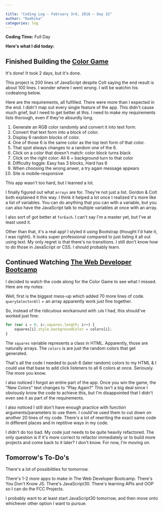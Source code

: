 ```yaml
---
 
title: "Coding Log — February 3rd, 2018 — Day 32"
author: "Radhika"
categories: log
---
```


**Coding Time:** Full Day

**Here's what I did today:**

## Finished Building the [Color Game](http://rmorabia.com/color-game)

It's done! It took 2 days, but it's done.

This project is 200 lines of JavaScript despite Colt saying the end result is about 100 lines. I wonder where I went wrong. I will be watchin his codealong below.

Here are the requirements, all fulfilled. There were more than I expected in the end. I didn't map out every single feature of the app. This didn't cause much grief, but I need to get better at this. I need to make my requirements lists thorough, even if they're absurdly long.

1. Generate an RGB color randomly and convert it into text form.
2. Convert that text form into a block of color.
3. Display 6 random blocks of color.
4. One of those 6 is the same color as the top text form of that color.
5. That spot always changes to a random one of the 6.
6. Click on a color that doesn't match: color block turns black
7. Click on the right color: All 6 + background turn to that color
8. Difficulty toggle: Easy has 3 blocks, Hard has 6
9. When choosing the wrong anwer, a try again message appears
10. Site is mobile-responsive

This app wasn't too hard, but I learned a lot.

I finally figured out what `arrays` are for. They're not just a list. Gordon & Colt both explained it this way. I think it helped a lot once I realized it's more like a list of variables. You can do anything that you can with a variable, but you can also have the JavaScript talk to multiple variables at once with an array.

I also sort of got better at `forEach`. I can't say I'm a master yet, but I've at least used it.

Other than that, it's a real app! I styled it using Bootstrap (thought I'd hate it, I was righht). It looks super professional compared to just listing it all out using text. My only regret is that there's no transitions. I still don't know how to do those in JavaScript or CSS. I should probably learn.

## Continued Watching [The Web Developer Bootcamp](http://udemy.com/the-web-developer-bootcamp)

I decided to watch the code along for the Color Game to see what I missed. Here are my notes:

Well, first is the biggest mess-up which added 70 more lines of code. `querySelectorAll` + an array apparently work just fine together.

So, instead of the ridiculous workaround with `id`s I had, this should've worked just fine:

```js
for (var i = 0; i<.squares.length; i++) {
    squares[i].style.backgroundColor = colors[i];
}
```

The `squares` variable represents a class in HTML. Apparently, those are naturally arrays. The `colors` is are just the random colors that get generated. 

That's all the code I needed to push 6 (later random) colors to my HTML & I could use that base to add click listeners to all 6 colors at once. Seriously. The more you know.

I also noticed I forgot an entire part of the app. Once you win the game, the "New Colors" text changes to "Play Again?" This isn't a big deal since I obviously know the code to achieve this, but I'm disappointed that I didn't even see it as part of the requirements.

I also noticed I still don't have enough practice with function arguments/parameters to use them. I could've used them to cut down on another 20 lines of my code. There's a lot of rewriting the exact same code in different places and in reptitive ways in my code.

I didn't do too bad. My code just needs to be quite heavily refactored. The only question is if it's more correct to refactor immediately or to build more projects and come back to it later? I don't know. For now, I'm moving on.

## Tomorrow's To-Do's

There's a lot of possibilities for tomorrow.

There's 1-2 more apps to make in The Web Developer Bootcamp. There's You Don't Know JS. There's JavaScript30. There's learning APIs and OOP so I can do the FCC Projects.

I probably want to at least start JavaScript30 tomorrow, and then move onto whichever other option I want to pursue.
